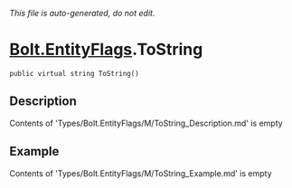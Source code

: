 *This file is auto-generated, do not edit.*

# [Bolt.EntityFlags](Types/Bolt.EntityFlags.md).ToString
`public virtual string ToString()`
## Description
Contents of 'Types/Bolt.EntityFlags/M/ToString_Description.md' is empty
## Example
Contents of 'Types/Bolt.EntityFlags/M/ToString_Example.md' is empty
